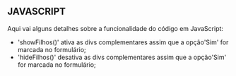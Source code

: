 ## JAVASCRIPT  
Aqui vai alguns detalhes sobre a funcionalidade do código em JavaScript:  <br>
- 'showFilhos()' ativa as divs complementares assim que a opção'Sim' for marcada no formulário;  
- 'hideFilhos()' desativa as divs complementares assim que a opção'Sim' for marcada no formulário;
